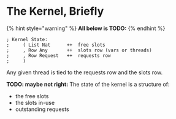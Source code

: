 # The Kernel, Briefly

{% hint style="warning" %}
**All below is TODO:**
{% endhint %}

```sire
; Kernel State:
;     ( List Nat      ++  free slots
;     , Row Any       ++  slots row (vars or threads)
;     , Row Request   ++  requests row
;     )
```

Any given thread is tied to the requests row and the slots row.

**TODO: maybe not right:**
The state of the kernel is a structure of:
- the free slots
- the slots in-use
- outstanding requests
